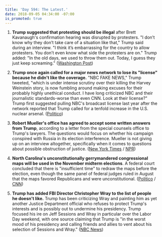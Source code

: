 ```yaml
---
title: 'Day 594: The Latest.'
date: 2018-09-05 04:34:00 -07:00
is_promoted: true
---
```


1. **Trump suggested that protesting should be illegal** after Brett Kavanaugh's confirmation hearing was disrupted by protesters. "I don’t know why they don’t take care of a situation like that," Trump said during an interview. "I think it’s embarrassing for the country to allow protesters. You don’t even know what side the protesters are on." Trump added: "In the old days, we used to throw them out. Today, I guess they just keep screaming." ([Washington Post](https://www.washingtonpost.com/politics/trump-suggests-protesting-should-be-illegal/2018/09/04/11cfd9be-b0a0-11e8-aed9-001309990777_story.html?utm_term=.e8e4b1136452))

2. **Trump once again called for a major news network to lose its "license" because he didn't like the coverage.** "NBC FAKE NEWS," Trump tweeted, "which is under intense scrutiny over their killing the Harvey Weinstein story, is now fumbling around making excuses for their probably highly unethical conduct. I have long criticized NBC and their journalistic standards-worse than even CNN. Look at their license?" Trump first suggested pulling NBC's broadcast license last year after the network reported that Trump called for a tenfold increase in the U.S. nuclear arsenal. ([Politico](https://www.politico.com/story/2018/09/04/trump-nbc-broadcast-licenses-806414))

3. **Robert Mueller's office has agreed to accept some written answers from Trump**, according to a letter from the special counsels office to Trump's lawyers. The questions would focus on whether his campaign conspired with Russia in its election interference. Mueller is not giving up on an interview altogether, specifically when it comes to questions about possible obstruction of justice. ([New York Times](https://www.nytimes.com/2018/09/04/us/politics/mueller-trump-russia-investigation.html) / [NPR](https://www.npr.org/2018/09/05/644737042/special-counsel-reportedly-agrees-to-accept-written-answers-from-president))

4. **North Carolina's unconstitutionally gerrymandered congressional maps will be used in the November midterm elections**. A federal court concluded that there is "insufficient time" to redraw the maps before the election, even though the same panel of federal judges ruled in August that the maps favored Republicans and were unconstitutional. ([Politico](https://www.politico.com/story/2018/09/04/north-carolina-redistricting-midterms-807155) / [CNN](https://www.cnn.com/2018/09/04/politics/north-carolina-court-gerrymander-midterms/index.html))

5. **Trump has added FBI Director Christopher Wray to the list of people he doesn't like.** Trump has been criticizing Wray and painting him as yet another Justice Department official who refuses to protect Trump's interests and is possibly out to undermine his presidency. Trump focused his ire on Jeff Sessions and Wray in particular over the Labor Day weekend, with one source claiming that Trump is "in the worst mood of his presidency and calling friends and allies to vent about his selection of Sessions and Wray." ([NBC News](https://www.nbcnews.com/politics/donald-trump/christopher-wray-becomes-latest-target-trump-s-ire-n906326)) 